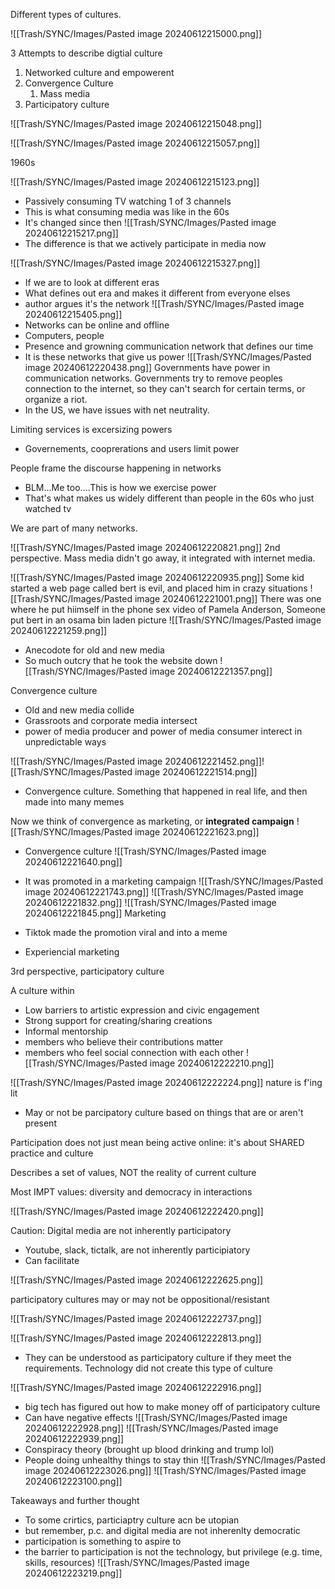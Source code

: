 
Different types of cultures.


![[Trash/SYNC/Images/Pasted image 20240612215000.png]]

3 Attempts to describe digtial culture

1. Networked culture and empowerent 
2. Convergence Culture
	1. Mass media
3. Participatory culture

![[Trash/SYNC/Images/Pasted image 20240612215048.png]]

![[Trash/SYNC/Images/Pasted image 20240612215057.png]]

1960s

![[Trash/SYNC/Images/Pasted image 20240612215123.png]]
- Passively consuming TV watching 1 of 3 channels
- This is what consuming media was like in the 60s
- It's changed since then
![[Trash/SYNC/Images/Pasted image 20240612215217.png]]
- The difference is that we actively participate in media now

![[Trash/SYNC/Images/Pasted image 20240612215327.png]]
- If we are to look at different eras
- What defines out era and makes it different from everyone elses
- author argues it's the network
![[Trash/SYNC/Images/Pasted image 20240612215405.png]]
- Networks can be online and offline
- Computers, people
- Presence and growning communication network that defines our time
- It is these networks that give us power
![[Trash/SYNC/Images/Pasted image 20240612220438.png]]
Governments have power in communication networks. Governments try to remove peoples connection to the internet, so they can't search for certain terms, or organize a riot. 
- In the US, we have issues with net neutrality.

Limiting services is excersizing powers
- Governements, cooprerations and users limit power

People frame the discourse happening in networks
- BLM...Me too....This is how we exercise power
- That's what makes us widely different than people in the 60s who just watched tv

We are part of many networks.

![[Trash/SYNC/Images/Pasted image 20240612220821.png]]
2nd perspective.
Mass media didn't go away, it integrated with internet media.

![[Trash/SYNC/Images/Pasted image 20240612220935.png]]
Some kid started a web page called bert is evil, and placed him in crazy situations
![[Trash/SYNC/Images/Pasted image 20240612221001.png]]
There was one where he put hiimself in the phone sex video of Pamela Anderson, 
Someone put bert in an osama bin laden picture
![[Trash/SYNC/Images/Pasted image 20240612221259.png]]
- Anecodote for old and new media
- So much outcry that he took the website down
![[Trash/SYNC/Images/Pasted image 20240612221357.png]]

Convergence culture
- Old and new media collide
- Grassroots and corporate media intersect
- power of media producer and power of media consumer interect in unpredictable ways

![[Trash/SYNC/Images/Pasted image 20240612221452.png]]![[Trash/SYNC/Images/Pasted image 20240612221514.png]]
- Convergence culture. Something that happened in real life, and then made into many memes

Now we think of convergence as marketing, or **integrated campaign**
![[Trash/SYNC/Images/Pasted image 20240612221623.png]]
- Convergence culture
![[Trash/SYNC/Images/Pasted image 20240612221640.png]]

- It was promoted in a marketing campaign
![[Trash/SYNC/Images/Pasted image 20240612221743.png]]
![[Trash/SYNC/Images/Pasted image 20240612221832.png]]
![[Trash/SYNC/Images/Pasted image 20240612221845.png]]
Marketing
- Tiktok made the promotion viral and into a meme
- Experiencial marketing

3rd perspective, participatory culture

A culture within
- Low barriers to artistic expression and civic engagement
- Strong support for creating/sharing creations
- Informal mentorship
- members who believe their contributions matter
- members who feel social connection with each other
![[Trash/SYNC/Images/Pasted image 20240612222210.png]]

![[Trash/SYNC/Images/Pasted image 20240612222224.png]]
nature is f'ing lit 

- May or not be parcipatory culture based on things that are or aren't present

Participation does not just mean being active online: it's about SHARED practice and culture

Describes a set of values, NOT the reality of current culture

Most IMPT values: diversity and democracy in interactions

![[Trash/SYNC/Images/Pasted image 20240612222420.png]]

Caution:
Digital media are not inherently participatory
- Youtube, slack, tictalk, are not inherently participiatory
- Can facilitate

![[Trash/SYNC/Images/Pasted image 20240612222625.png]]

participatory cultures may or may not be oppositional/resistant

![[Trash/SYNC/Images/Pasted image 20240612222737.png]]

![[Trash/SYNC/Images/Pasted image 20240612222813.png]]

- They can be understood as participatory culture if they meet the requirements. Technology did not create this type of culture

![[Trash/SYNC/Images/Pasted image 20240612222916.png]]
- big tech has figured out how to make money off of participatory culture
- Can have negative effects
![[Trash/SYNC/Images/Pasted image 20240612222928.png]]
![[Trash/SYNC/Images/Pasted image 20240612222939.png]]
- Conspiracy theory (brought up blood drinking and trump lol)
- People doing unhealthy things to stay thin
![[Trash/SYNC/Images/Pasted image 20240612223026.png]]
![[Trash/SYNC/Images/Pasted image 20240612223100.png]]

Takeaways and further thought
- To some crirtics, particiaptry culture acn be utopian
- but remember, p.c. and digital media are not inherenlty democratic
- participation is something to aspire to
- the barrier to participation is not the technology, but privilege (e.g. time, skills, resources)
![[Trash/SYNC/Images/Pasted image 20240612223219.png]]


